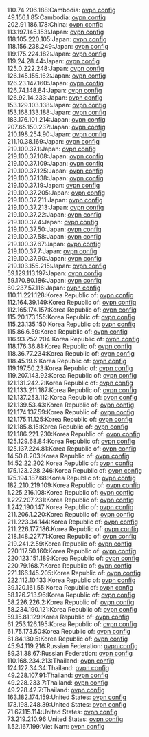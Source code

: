 110.74.206.188:Cambodia: [ovpn config](vpn/110_74_206_188.ovpn)  
49.156.1.85:Cambodia: [ovpn config](vpn/49_156_1_85.ovpn)  
202.91.186.178:China: [ovpn config](vpn/202_91_186_178.ovpn)  
113.197.145.153:Japan: [ovpn config](vpn/113_197_145_153.ovpn)  
118.105.220.105:Japan: [ovpn config](vpn/118_105_220_105.ovpn)  
118.156.238.249:Japan: [ovpn config](vpn/118_156_238_249.ovpn)  
119.175.224.182:Japan: [ovpn config](vpn/119_175_224_182.ovpn)  
119.24.28.44:Japan: [ovpn config](vpn/119_24_28_44.ovpn)  
125.0.222.248:Japan: [ovpn config](vpn/125_0_222_248.ovpn)  
126.145.155.162:Japan: [ovpn config](vpn/126_145_155_162.ovpn)  
126.23.147.160:Japan: [ovpn config](vpn/126_23_147_160.ovpn)  
126.74.148.84:Japan: [ovpn config](vpn/126_74_148_84.ovpn)  
126.92.14.233:Japan: [ovpn config](vpn/126_92_14_233.ovpn)  
153.129.103.138:Japan: [ovpn config](vpn/153_129_103_138.ovpn)  
153.168.133.188:Japan: [ovpn config](vpn/153_168_133_188.ovpn)  
183.176.101.214:Japan: [ovpn config](vpn/183_176_101_214.ovpn)  
207.65.150.237:Japan: [ovpn config](vpn/207_65_150_237.ovpn)  
210.198.254.90:Japan: [ovpn config](vpn/210_198_254_90.ovpn)  
211.10.38.169:Japan: [ovpn config](vpn/211_10_38_169.ovpn)  
219.100.37.1:Japan: [ovpn config](vpn/219_100_37_1.ovpn)  
219.100.37.108:Japan: [ovpn config](vpn/219_100_37_108.ovpn)  
219.100.37.109:Japan: [ovpn config](vpn/219_100_37_109.ovpn)  
219.100.37.125:Japan: [ovpn config](vpn/219_100_37_125.ovpn)  
219.100.37.138:Japan: [ovpn config](vpn/219_100_37_138.ovpn)  
219.100.37.19:Japan: [ovpn config](vpn/219_100_37_19.ovpn)  
219.100.37.205:Japan: [ovpn config](vpn/219_100_37_205.ovpn)  
219.100.37.211:Japan: [ovpn config](vpn/219_100_37_211.ovpn)  
219.100.37.213:Japan: [ovpn config](vpn/219_100_37_213.ovpn)  
219.100.37.22:Japan: [ovpn config](vpn/219_100_37_22.ovpn)  
219.100.37.4:Japan: [ovpn config](vpn/219_100_37_4.ovpn)  
219.100.37.50:Japan: [ovpn config](vpn/219_100_37_50.ovpn)  
219.100.37.58:Japan: [ovpn config](vpn/219_100_37_58.ovpn)  
219.100.37.67:Japan: [ovpn config](vpn/219_100_37_67.ovpn)  
219.100.37.7:Japan: [ovpn config](vpn/219_100_37_7.ovpn)  
219.100.37.90:Japan: [ovpn config](vpn/219_100_37_90.ovpn)  
219.103.155.215:Japan: [ovpn config](vpn/219_103_155_215.ovpn)  
59.129.113.197:Japan: [ovpn config](vpn/59_129_113_197.ovpn)  
59.170.80.186:Japan: [ovpn config](vpn/59_170_80_186.ovpn)  
60.237.57.116:Japan: [ovpn config](vpn/60_237_57_116.ovpn)  
110.11.221.128:Korea Republic of: [ovpn config](vpn/110_11_221_128.ovpn)  
112.164.39.149:Korea Republic of: [ovpn config](vpn/112_164_39_149.ovpn)  
112.165.174.157:Korea Republic of: [ovpn config](vpn/112_165_174_157.ovpn)  
115.20.173.155:Korea Republic of: [ovpn config](vpn/115_20_173_155.ovpn)  
115.23.135.150:Korea Republic of: [ovpn config](vpn/115_23_135_150.ovpn)  
115.86.6.59:Korea Republic of: [ovpn config](vpn/115_86_6_59.ovpn)  
116.93.252.204:Korea Republic of: [ovpn config](vpn/116_93_252_204.ovpn)  
118.176.36.81:Korea Republic of: [ovpn config](vpn/118_176_36_81.ovpn)  
118.36.77.234:Korea Republic of: [ovpn config](vpn/118_36_77_234.ovpn)  
118.45.19.6:Korea Republic of: [ovpn config](vpn/118_45_19_6.ovpn)  
119.197.50.23:Korea Republic of: [ovpn config](vpn/119_197_50_23.ovpn)  
119.207.143.92:Korea Republic of: [ovpn config](vpn/119_207_143_92.ovpn)  
121.131.242.2:Korea Republic of: [ovpn config](vpn/121_131_242_2.ovpn)  
121.133.211.187:Korea Republic of: [ovpn config](vpn/121_133_211_187.ovpn)  
121.137.253.112:Korea Republic of: [ovpn config](vpn/121_137_253_112.ovpn)  
121.139.53.43:Korea Republic of: [ovpn config](vpn/121_139_53_43.ovpn)  
121.174.137.59:Korea Republic of: [ovpn config](vpn/121_174_137_59.ovpn)  
121.175.11.125:Korea Republic of: [ovpn config](vpn/121_175_11_125.ovpn)  
121.185.8.15:Korea Republic of: [ovpn config](vpn/121_185_8_15.ovpn)  
121.186.221.230:Korea Republic of: [ovpn config](vpn/121_186_221_230.ovpn)  
125.129.68.84:Korea Republic of: [ovpn config](vpn/125_129_68_84.ovpn)  
125.137.224.81:Korea Republic of: [ovpn config](vpn/125_137_224_81.ovpn)  
14.50.8.203:Korea Republic of: [ovpn config](vpn/14_50_8_203.ovpn)  
14.52.22.202:Korea Republic of: [ovpn config](vpn/14_52_22_202.ovpn)  
175.123.228.246:Korea Republic of: [ovpn config](vpn/175_123_228_246.ovpn)  
175.194.187.68:Korea Republic of: [ovpn config](vpn/175_194_187_68.ovpn)  
182.210.219.109:Korea Republic of: [ovpn config](vpn/182_210_219_109.ovpn)  
1.225.216.108:Korea Republic of: [ovpn config](vpn/1_225_216_108.ovpn)  
1.227.207.231:Korea Republic of: [ovpn config](vpn/1_227_207_231.ovpn)  
1.242.190.147:Korea Republic of: [ovpn config](vpn/1_242_190_147.ovpn)  
211.206.1.220:Korea Republic of: [ovpn config](vpn/211_206_1_220.ovpn)  
211.223.34.144:Korea Republic of: [ovpn config](vpn/211_223_34_144.ovpn)  
211.226.177.186:Korea Republic of: [ovpn config](vpn/211_226_177_186.ovpn)  
218.148.227.71:Korea Republic of: [ovpn config](vpn/218_148_227_71.ovpn)  
219.241.2.59:Korea Republic of: [ovpn config](vpn/219_241_2_59.ovpn)  
220.117.50.160:Korea Republic of: [ovpn config](vpn/220_117_50_160.ovpn)  
220.123.151.189:Korea Republic of: [ovpn config](vpn/220_123_151_189.ovpn)  
220.79.168.7:Korea Republic of: [ovpn config](vpn/220_79_168_7.ovpn)  
221.166.145.205:Korea Republic of: [ovpn config](vpn/221_166_145_205.ovpn)  
222.112.10.133:Korea Republic of: [ovpn config](vpn/222_112_10_133.ovpn)  
39.120.161.55:Korea Republic of: [ovpn config](vpn/39_120_161_55.ovpn)  
58.126.213.96:Korea Republic of: [ovpn config](vpn/58_126_213_96.ovpn)  
58.226.226.2:Korea Republic of: [ovpn config](vpn/58_226_226_2.ovpn)  
58.234.190.121:Korea Republic of: [ovpn config](vpn/58_234_190_121.ovpn)  
59.15.81.129:Korea Republic of: [ovpn config](vpn/59_15_81_129.ovpn)  
61.253.126.195:Korea Republic of: [ovpn config](vpn/61_253_126_195.ovpn)  
61.75.173.50:Korea Republic of: [ovpn config](vpn/61_75_173_50.ovpn)  
61.84.130.5:Korea Republic of: [ovpn config](vpn/61_84_130_5.ovpn)  
45.94.119.216:Russian Federation: [ovpn config](vpn/45_94_119_216.ovpn)  
89.31.38.67:Russian Federation: [ovpn config](vpn/89_31_38_67.ovpn)  
110.168.234.213:Thailand: [ovpn config](vpn/110_168_234_213.ovpn)  
124.122.34.34:Thailand: [ovpn config](vpn/124_122_34_34.ovpn)  
49.228.107.91:Thailand: [ovpn config](vpn/49_228_107_91.ovpn)  
49.228.233.7:Thailand: [ovpn config](vpn/49_228_233_7.ovpn)  
49.228.42.7:Thailand: [ovpn config](vpn/49_228_42_7.ovpn)  
163.182.174.159:United States: [ovpn config](vpn/163_182_174_159.ovpn)  
173.198.248.39:United States: [ovpn config](vpn/173_198_248_39.ovpn)  
71.67.115.114:United States: [ovpn config](vpn/71_67_115_114.ovpn)  
73.219.210.96:United States: [ovpn config](vpn/73_219_210_96.ovpn)  
1.52.167.199:Viet Nam: [ovpn config](vpn/1_52_167_199.ovpn)  
